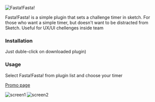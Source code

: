 ![Fasta!Fasta!](https://dl.dropboxusercontent.com/s/8ptiqvyaz9ulmv5/ff-head.png?dl=0)

Fasta!Fasta! is a simple plugin that sets a challenge timer in sketch. For those who want a simple timer, but doesn't want to be distracted from Sketch. Useful for UX/UI chellenges inside team

### Installation

Just duble-click on downloaded plugin)

### Usage

Select Fasta!Fasta! from plugin list and choose your timer

[Promo page](https://readymag.com/LaptevPavel/FastaFasta/)

![screen1](https://dl.dropboxusercontent.com/s/9svmh60esy1hfnv/screen1.png?dl=0)
![screen2](https://dl.dropboxusercontent.com/s/6diqlig0950wwhn/screen2.png?dl=0)


